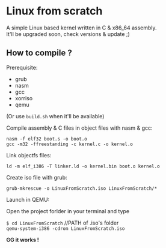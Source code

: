 # Linux from scratch #

A simple Linux based kernel written in C & x86_64 assembly.\
It'll be upgraded soon, check versions & update ;)

## How to compile ? ##

Prerequisite:
- grub
- nasm
- gcc
- xorriso
- qemu

(Or use `build.sh` when it'll be available)

Compile assembly & C files in object files with nasm & gcc:

```nasm -f elf32 boot.s -o boot.o```\
```gcc -m32 -ffreestanding -c kernel.c -o kernel.o```

Link objectfs files:

```ld -m elf_i386 -T linker.ld -o kernel.bin boot.o kernel.o```

Create iso file with grub:

```grub-mkrescue -o LinuxFromScratch.iso LinuxFromScratch/*```

Launch in QEMU:

Open the project forlder in your terminal and type

```$ cd LinuxFromScratch``` //PATH of .iso's folder\
```qemu-system-i386 -cdrom LinuxFromScratch.iso```

**GG it works !**


